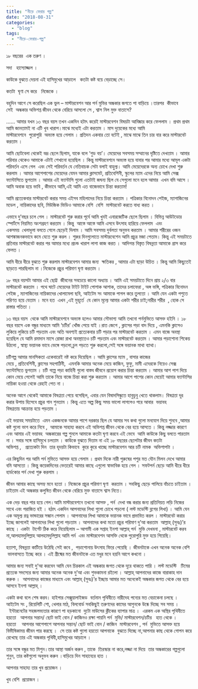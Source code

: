 ```yaml
---
title: "নীড়ে ফেরার গল্প"
date: "2018-08-31"
categories: 
  - "blog"
tags: 
  - "নীড়ে-ফেরার-গল্প"
---
```


১৮ বছরের  এক তরুণ ।

সদা   হাস্যোজ্জল ।

কাউকে বুঝতে দেয়না এই হাসিমুখের আড়ালে   কতটা কষ্ট বয়ে বেড়াচ্ছে সে।

কতটা  ঘৃণা সে করে   নিজেকে ।

বহুদিন আগে সে করেছিল এক ভুল – মাস্টারবেশন আর পর্ন মুভির অন্ধকার জগতে পা বাড়িয়ে ।তারপর  কীভাবে সেই  অন্ধকার অভিশপ্ত জীবন থেকে বেরিয়ে আসলো সে , শ্বাস নিল মুক্ত বাতাসে?

...... আমার যখন ১৩ বছর বয়স তখন একদিন হটাৎ করেই মাস্টারবেশন বিষয়টা আবিষ্কার করে ফেললাম । প্রথম প্রথম আমি জানতামই না এটি খুব খারাপ।মাঝে মধ্যেই এটা করতাম । মাস দুয়েকের মধ্যে আমি মাস্টারবেশনে  পুরোপুরি  অভ্যস্ত হয়ে গেলাম । প্রতিদন একবার তো বটেই , মাঝে মাঝে তিন চার বার করে মাস্টারবেট করতাম ।

আমি ছোটবেলা থেকেই ভদ্র ছেলে ছিলাম, যাকে বলে ‘গুড বয়’। মেয়েদের সবসময় সম্মানের দৃষ্টিতে দেখতাম । আমার পরিবার থেকেও আমাকে এটাই শেখানো হয়েছিল । কিন্তু মাস্টারবেশনে অভ্যস্ত হয়ে যাবার পর আমার মধ্যে আমূল একটা পরিবর্তন এসে গেল  এবং সেই পরিবর্তন যে নেতিবাচক সেটা বলাই বাহুল্য। আমি মেয়েদেরকে অন্য চোখে দেখা শুরু করলাম । আমার আশেপাশের মেয়েদের যেমন আমার ক্লাসমেট, প্রতিবেশিনী, স্কুলের ম্যাম এদের নিয়ে আমি সেক্স ফ্যান্টাসিতে ভুগতাম । আমার এই ফ্যান্টাসি গুলো এতটাই জঘন্য ছিল যে সেগুলো মনে হলে আমার  এখন বমি আসে ।আমি অবাক হয়ে ভাবি , কীভাবে আমি,এই আমি এত বাজেভাবে চিন্তা করতাম!

আমি প্রত্যেকবার মাস্টারবেট করার সময় এইসব মহিলাদের নিয়ে চিন্তা করতাম । পত্রিকার বিনোদন পেইজ, ম্যাগাজিনের মডেল , নায়িকাদের ছবি, মিউজিক ভিডিও আমাকে বেশি  বেশি  মাস্টারবেট করতে বাধ্য করত ।

এভাবে দু’বছর চলে গেল । মাস্টারবেট শুরু করার পূর্বে আমি খুবই এনারজেটিক ছেলে ছিলাম । বিভিন্ন আউটডোর স্পোর্টসে নিয়মিত অংশগ্রহণ করতাম । কিন্তু  আস্তে আস্তে আমি এসবে উৎসাহ হারিয়ে ফেললাম  এবং একসময়  খেলাধুলা বলতে গেলে ছেড়েই দিলাম । আমি সবসময় দুর্বলতা অনুভব করতাম । আমার শরীরের ওজন আশঙ্কাজনকভাবে কমে যেতে শুরু করল । শুরুর দিনগুলোতে মাস্টারবেশেন আমি প্রচুর মজা পেতাম। কিন্তু এই সময়টাতে প্রতিবার মাস্টারবেট করার পর আমার মধ্যে প্রচন্ড খারাপ লাগা কাজ করত । আদিগন্ত বিস্তৃত বিষন্নতা আমাকে গ্রাস করে ফেলত ।

আমি ধীরে ধীরে বুঝতে শুরু করলাম মাস্টারবেশন আমার জন্য  ক্ষতিকর , আমার এটা ছাড়া উচিত । কিন্তু আমি কিছুতেই ছাড়তে পারছিলাম না ।নিজেকে প্রচুর পরিমাণ ঘৃণা করতাম ।

১৮ বছর বয়সটা আমার এই ছোট্ট  জীবনের সবচেয়ে কালো অধ্যায় । আমি এই সময়টাতে দিনে প্রায় ২/৩ বার মাস্টারবেট করতাম । পথে ঘাটে মেয়েদের টাইট টাইট পোশাক আশাক, তাদের চলাফেরা , অঙ্গ ভঙ্গি, পত্রিকার বিনোদন পেইজ , ম্যাগাজিনের নায়িকাদের খোলামেলা ছবি, আইটেম সং আমাকে পাগল করে তুলতো । আমি যেন একটা পশুতে পরিণত হয়ে যেতাম । মনে হত  এখন ,এই মুহূর্তে  যে কোন মূল্যে আমার একটা শরীর চাই;নারীর শরীর  , হোক সে রাস্তার পতিতা ।

১৩ বছর বয়স  থেকে আমি মাস্টারবেশনে অভ্যস্ত হলেও আমার সৌভাগ্য আমি তখনো পর্নমুভিতে আসক্ত হইনি । ১৮ বছর বয়সে এক বন্ধুর মাধ্যমে আমি ‘চটির’ খোঁজ পেয়ে যাই ।রাত জেগে , ক্লাসের পড়া বাদ দিয়ে , এমনকি ক্লাসেও লুকিয়ে লুকিয়ে চটি পড়তাম এবং অতি অবশ্যই প্রত্যেকবার চটি পড়ার পর মাস্টারবেট করতাম । এমন বাজে অবস্থা হয়েছিল যে আমি রমাদান মাসে রোজা রাখা অবস্থাতেও চটি পড়তাম এবং মাস্টারবেট করতাম । আমার পড়াশোনা শিকেয় উঠলো , স্বাস্থ্য ভয়ানক ভাবে ভেঙ্গে পড়লো,চুল পড়তে শুরু করলো,সেই সঙ্গে ভয়ানক মাথা ব্যাথা।

চটিগল্প আমার মানসিকতা একেবারেই নষ্ট করে দিয়েছিল । আমি ক্লাসের ম্যাম , বাসার কাজের মেয়ে , প্রতিবেশিনী, ক্লাসের সহপাঠিনী,  এমনকি আমার অনেক মেয়ে কাজিন, ফুফু, মামী এদেরকে নিয়েও সেক্স ফ্যান্টাসিতে ভুগতাম । চটি গল্পে পড়া কাহিনী গুলো বাস্তব জীবনে প্রয়োগ করার চিন্তা করতাম । আমার আশ পাশ দিয়ে কোন মেয়ে গেলেই আমি তাকে নিয়ে বাজে চিন্তা করা শুরু করতাম । আমার আশে পাশের কোন মেয়েই আমার ফ্যান্টাসির নায়িকা হওয়া থেকে রেহাই পেত না ।

অনেক আগে থেকেই আমাকে বিষণ্নতা পেয়ে বসেছিল, এবার যেন বিষাদসিন্ধুতে হাবুডুবু খেতে থাকলাম। বিষণ্নতা দূর করার উপায় হিসেবে প্রচুর গান শুনতাম । কিন্তু এতে অল্প কিছু সময় ভালো লাগলেও পরে আবার  ভয়াবহ বিষণ্নতায় আক্রান্ত হয়ে পড়তাম ।

এই ভয়াবহ সময়টাতে  এমন একজনকে আমার পাশে দরকার ছিল যে আমার সব কথা গুলো মনযোগ দিয়ে শুনবে ,আমার কষ্ট গুলো ভাগ করে নিবে ,  আমাকে সাহায্য করবে এই অভিশপ্ত জীবন থেকে বের হয়ে আসতে । কিন্তু লজ্জার কারণে এবং আমার এই ভয়াবহ  অন্ধকারের গল্প শুনলে আমাকে কতটা ঘৃণা করবে এই ভেবে  আমি কাউকে কিছু বলতে পারতাম না । সবার সঙ্গে হাসিমুখে চলতাম । কাউকে বুঝতে দিতাম না এই ১৮ বছরের ছেলেটার জীবন কতটা অভিশপ্ত ,   প্রত্যেকটা দিন  তার হৃদয়টা কিভাবে  কুরে কুরে খাচ্ছে মাস্টারবেশন আর চটি নামক  অভিশাপটা ।

এর কিছুদিন পর আমি পর্ন মুভিতে আসক্ত হয়ে গেলাম । প্রথম দিকে নারী পুরুষের পশুর মত যৌন মিলন দেখে আমার বমি আসতো । কিন্তু কয়েকদিনের ভেতরেই আমার কাছে এগুলো স্বাভাবিক হয়ে গেল । সফটপর্ন ছেড়ে আমি ধীরে ধীরে হার্ডকোর পর্ন দেখা শুরু করলাম ।

জীবন আমার কাছে অসহ্য মনে হতো । নিজেকে প্রচুর পরিমাণ ঘৃণা  করতাম । সবকিছু ছেড়ে পালিয়ে বাঁচতে চাইতাম । চাইতাম এই অন্ধকার কলুষিত জীবন থেকে বেরিয়ে মুক্ত বাতাসে শ্বাস নিতে।

এক দেড় বছর পার হয়ে গেল।আমি মাস্টারবেশনে তখনো আসক্ত , পর্ন  দেখা বন্ধ করার জন্য প্রতিনিয়ত লড়ি নিজের সাথে এবং পরাজিত হই । হঠাৎ একদিন আপনাদের লিখা গুলো চোখে পড়লো ( লস্ট মডেস্টি ব্লগের লিখা) । আমি যেন এক অমূল্য রত্ন ভান্ডারের সন্ধান পেলাম । আপনাদের লিখা আমাকে ভয়ানক ভাবে প্রভাবিত করল । মাস্টারবেট করার ইচ্ছে জাগলেই আপনাদের লিখা গুলো পড়তাম । আপনাদের কথা মতো প্রচুর পরিমাণ দু’আ করতাম  আল্লাহ্‌ (সুবঃ)’র কাছে । একটা  টার্গেট ঠিক করে নিয়েছিলাম – আগামী এক সপ্তাহ ইনশা আল্লাহ্‌ পর্ন  মুভি দেখবনা , মাস্টারবেট করব না,আলহামদুলিল্লাহ আলহামদুলিল্লাহ আমি পর্ন  এবং মাস্টারবেশন আসক্তি থেকে পুরোপুরি মুক্ত হয়ে গিয়েছি।

হতাশা, বিষন্নতা কাটিয়ে উঠেছি সেই কবে ,  পড়াশোনায় উৎসাহ ফিরে পেয়েছি । জীবনটাকে এখন অনেক অনেক বেশি  ভালবাসতে ইচ্ছে করে । এই গ্রীষ্মের মত জীবনটাকে এত মধুর মনে হয়নি আগে কখনো ।

আমার জন্য সবাই দু’আ করবেন আমি যেন চিরকাল এই অন্ধকার জগত থেকে দূরে থাকতে পারি । লস্ট মডেস্টি   টিমের প্রত্যেক সদস্যের জন্য আমার অনেক অনেক দু’আ এবং শুভকামনা রইলো । আল্লাহ্‌ আপনাদের কাজে বারাকাহ দান করুক ।  আপনাদের কাজের মাধ্যমে এবং আল্লাহ্‌ (সুবঃ)’র ইচ্ছায় আমার মত অনেকেই অন্ধকার জগত থেকে বের হয়ে আসবে ইনশা আল্লাহ্‌ ।

একটা কথা বলে শেষ করব। হাইপার সেক্সুয়ালাইজড  বর্তমান পৃথিবীতে নারীদেহ পন্যের মত বেচাকেনা চলছে । আইটেম সং , রিয়েলিটি শো, খেলার মাঠ, বিলবোর্ড সবকিছুই তরুণদের কামের আগুনকে উষ্কে দিচ্ছে সব সময় ।  ইন্টারনেটের সহজলভ্যতার কারণে পা হড়কানো  দুটো মাউসের ক্লীকের ব্যাপার মাত্র ।  এরকম এক অস্থির পৃথিবীতে হয়তো   আপনার সন্তান/ ছোট ভাই বোন / কাজিনও রক্ষা পায়নি পর্ন  মুভি/ মাস্টারবেশন/চটির   হাত থেকে । হয়তো    আপনার আশেপাশে আপনার সন্তান/ ছোট ভাই বোন / কাজিন  মাস্টারবেশন , পর্ন  মুভিতে আসক্ত হয়ে বিভীষিকাময় জীবন পার করছে ।  সে তার কষ্ট গুলো হয়তো আপনাকে  বুঝতে দিচ্ছে না,আপনার কাছ থেকে গোপন করে রেখেছে তার এই অন্ধকার পৃথিবী,হাসিমুখের আড়ালে ।

তার সঙ্গে বন্ধুর মত মিশুন।তার আস্থা অর্জন করুন , তাকে  তিরস্কার না করে,লজ্জা না দিয়ে  তার অন্ধকারের গল্পগুলো শুনুন, তার কষ্টগুলো অনুভব করুন ।বাড়িয়ে দিন সাহায্যের হাত ।

আপনার সাহায্য তার খুব প্রয়োজন ।

খুব বেশি  প্রয়োজন ।
